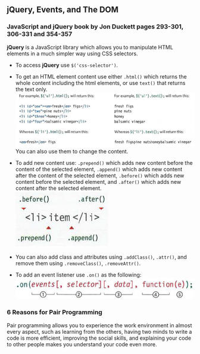 ## jQuery, Events, and The DOM

### JavaScript and jQuery book by Jon Duckett pages 293-301, 306-331 and 354-357

**jQuery** is a JavaScript library which allows you to manipulate HTML elements in a much simpler way using CSS selectors.

* To access **jQuery** use `$('css-selector')`.

* To get an HTML element content use either `.html()` which returns the whole content including the html elements, or use `text()`
that returns the text only.
![.html() and .text()](img/3.PNG)
You can also use them to change the content.

* To add new content use: `.prepend()` which adds new content before the content of the selected element, `.append()` which adds new content after the content of the selected element, `.before()`
which adds new content before the  selected element, and `.after()` which adds new content after the  selected element.
![adding content](img/1.PNG)

* You can also add class and attributes using `.addClass()`, `.attr()`, and remove them using `.removeClass()`, `.removeAttr()`.

* To add an event listener use `.on()` as the following:\
![.on()](img/2.PNG)


### 6 Reasons for Pair Programming

Pair programming allows you to experience the work environment in almost every aspect, such as learning from the others, having two minds to write a code is more efficient, improving the social skills, and explaining your code to other people makes you understand your code even more.